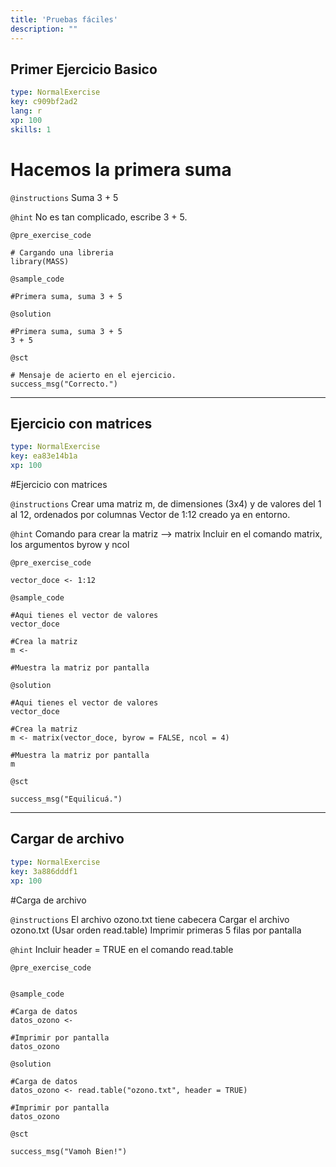```yaml
---
title: 'Pruebas fáciles'
description: ""
---
```


## Primer Ejercicio Basico

```yaml
type: NormalExercise
key: c909bf2ad2
lang: r
xp: 100
skills: 1
```

# Hacemos la primera suma

`@instructions`
Suma 3 + 5

`@hint`
No es tan complicado, escribe 3 + 5.

`@pre_exercise_code`
```{r}
# Cargando una libreria
library(MASS)
```

`@sample_code`
```{r}
#Primera suma, suma 3 + 5
```

`@solution`
```{r}
#Primera suma, suma 3 + 5
3 + 5
```

`@sct`
```{r}
# Mensaje de acierto en el ejercicio.
success_msg("Correcto.")
```

---

## Ejercicio con matrices

```yaml
type: NormalExercise
key: ea83e14b1a
xp: 100
```

#Ejercicio con matrices

`@instructions`
Crear uma matriz m, de dimensiones (3x4) y de valores del 1 al 12, ordenados por columnas
Vector de 1:12 creado ya en entorno.

`@hint`
Comando para crear la matriz --> matrix
Incluir en el comando matrix, los argumentos byrow y ncol

`@pre_exercise_code`
```{r}
vector_doce <- 1:12
```

`@sample_code`
```{r}
#Aqui tienes el vector de valores
vector_doce

#Crea la matriz
m <- 

#Muestra la matriz por pantalla

```

`@solution`
```{r}
#Aqui tienes el vector de valores
vector_doce

#Crea la matriz
m <- matrix(vector_doce, byrow = FALSE, ncol = 4)

#Muestra la matriz por pantalla
m
```

`@sct`
```{r}
success_msg("Equilicuá.")
```

---

## Cargar de archivo

```yaml
type: NormalExercise
key: 3a886dddf1
xp: 100
```

#Carga de archivo

`@instructions`
El archivo ozono.txt tiene cabecera
Cargar el archivo ozono.txt (Usar orden read.table)
Imprimir primeras 5 filas por pantalla

`@hint`
Incluir header = TRUE en el comando read.table

`@pre_exercise_code`
```{r}

```

`@sample_code`
```{r}
#Carga de datos
datos_ozono <- 

#Imprimir por pantalla
datos_ozono
```

`@solution`
```{r}
#Carga de datos
datos_ozono <- read.table("ozono.txt", header = TRUE)

#Imprimir por pantalla
datos_ozono
```

`@sct`
```{r}
success_msg("Vamoh Bien!")
```

